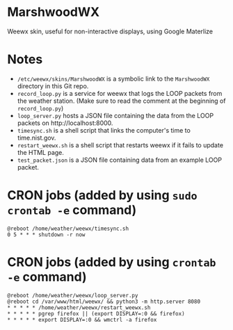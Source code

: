 # MarshwoodWX
Weewx skin, useful for non-interactive displays, using Google Materlize

# Notes
 * `/etc/weewx/skins/MarshwoodWX` is a symbolic link to the `MarshwoodWX` directory in this Git repo.
 * `record_loop.py` is a service for weewx that logs the LOOP packets from the weather station. (Make sure to read the comment at the beginning of `record_loop.py`)
 * `loop_server.py` hosts a JSON file containing the data from the LOOP packets on http://localhost:8000.
 * `timesync.sh` is a shell script that links the computer's time to time.nist.gov.
 * `restart_weewx.sh` is a shell script that restarts weewx if it fails to update the HTML page.
 * `test_packet.json` is a JSON file containing data from an example LOOP packet.

# CRON jobs (added by using `sudo crontab -e` command)

    @reboot /home/weather/weewx/timesync.sh
    0 5 * * * shutdown -r now
    
# CRON jobs (added by using `crontab -e` command)

    @reboot /home/weather/weewx/loop_server.py
    @reboot cd /var/www/html/weewx/ && python3 -m http.server 8080
    * * * * * /home/weather/weewx/restart_weewx.sh
    * * * * * pgrep firefox || (export DISPLAY=:0 && firefox)
    * * * * * export DISPLAY=:0 && wmctrl -a firefox